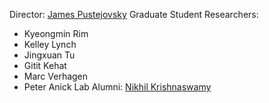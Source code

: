 Director: [James Pustejovsky](http://cs.brandeis.edu/~jamesp)
Graduate Student Researchers:
* Kyeongmin Rim
* Kelley Lynch
* Jingxuan Tu
* Gitit Kehat
* Marc Verhagen
* Peter Anick
Lab Alumni:
<a href="https://www.nikhilkrishnaswamy.com" target="_blank">Nikhil Krishnaswamy</a>
